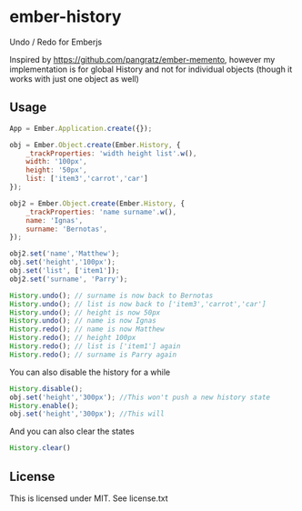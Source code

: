 ember-history
=============

Undo / Redo for Emberjs

Inspired by https://github.com/pangratz/ember-memento, however my implementation is for global History and not for individual objects (though it works with just one object as well)


Usage
-----
``` javascript
App = Ember.Application.create({});

obj = Ember.Object.create(Ember.History, {
    _trackProperties: 'width height list'.w(),
    width: '100px',
    height: '50px',
    list: ['item3','carrot','car']
});

obj2 = Ember.Object.create(Ember.History, {
    _trackProperties: 'name surname'.w(),
    name: 'Ignas',
    surname: 'Bernotas',
});

obj2.set('name','Matthew');
obj.set('height','100px');
obj.set('list', ['item1']);
obj2.set('surname', 'Parry');

History.undo(); // surname is now back to Bernotas
History.undo(); // list is now back to ['item3','carrot','car']
History.undo(); // height is now 50px
History.undo(); // name is now Ignas
History.redo(); // name is now Matthew
History.redo(); // height 100px
History.redo(); // list is ['item1'] again
History.redo(); // surname is Parry again
```

You can also disable the history for a while
``` javascript
History.disable();
obj.set('height','300px'); //This won't push a new history state
History.enable();
obj.set('height','300px'); //This will
```

And you can also clear the states
``` javascript
History.clear()
```

License
-------
This is licensed under MIT. See license.txt